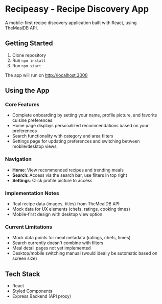 # Recipeasy - Recipe Discovery App

A mobile-first recipe discovery application built with React, using TheMealDB API.

## Getting Started

1. Clone repository
2. Run `npm install`
3. Run `npm start`

The app will run on [http://localhost:3000](http://localhost:3000)

## Using the App

### Core Features

- Complete onboarding by setting your name, profile picture, and favorite cuisine preferences
- Home page displays personalized recommendations based on your preferences
- Search functionality with category and area filters
- Settings page for updating preferences and switching between mobile/desktop views

### Navigation

- **Home**: View recommended recipes and trending meals
- **Search**: Access via the search bar, use filters in top right
- **Settings**: Click profile picture to access

### Implementation Notes

- Real recipe data (images, titles) from TheMealDB API
- Mock data for UX elements (chefs, ratings, cooking times)
- Mobile-first design with desktop view option

### Current Limitations

- Mock data points for meal metadata (ratings, chefs, times)
- Search currently doesn't combine with filters
- Meal detail pages not yet implemented
- Desktop/mobile switching manual (would ideally be automatic based on screen size)

## Tech Stack

- React
- Styled Components
- Express Backend (API proxy)
